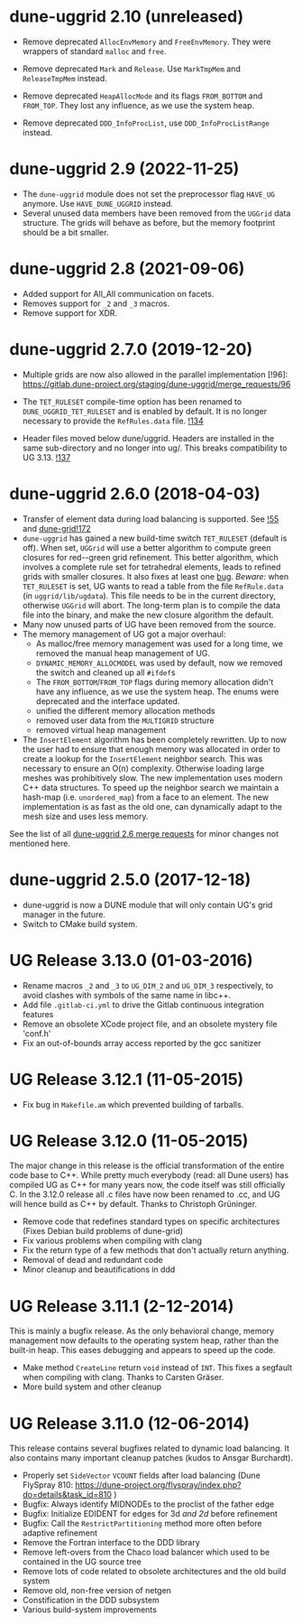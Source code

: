 <!--
SPDX-FileCopyrightText: Copyright © DUNE Project contributors, see file LICENSE.md in module root
SPDX-License-Identifier: LGPL-2.1-or-later
-->

# dune-uggrid 2.10 (unreleased)

* Remove deprecated `AllocEnvMemory` and `FreeEnvMemory`. They were
  wrappers of standard `malloc` and `free`.

* Remove deprecated `Mark` and `Release`. Use `MarkTmpMem` and
  `ReleaseTmpMem` instead.

* Remove deprecated `HeapAllocMode` and its flags `FROM_BOTTOM` and `FROM_TOP`.
  They lost any influence, as we use the system heap.

* Remove deprecated `DDD_InfoProcList`, use `DDD_InfoProcListRange` instead.

# dune-uggrid 2.9 (2022-11-25)

* The `dune-uggrid` module does not set the preprocessor flag `HAVE_UG` anymore.
  Use `HAVE_DUNE_UGGRID` instead.
* Several unused data members have been removed from the `UGGrid` data structure.
  The grids will behave as before, but the memory footprint should be a bit smaller.

# dune-uggrid 2.8 (2021-09-06)

* Added support for All_All communication on facets.
* Removes support for `_2` and `_3` macros.
* Remove support for XDR.

# dune-uggrid 2.7.0 (2019-12-20)

* Multiple grids are now also allowed in the parallel implementation
  [!96]: https://gitlab.dune-project.org/staging/dune-uggrid/merge_requests/96

*   The `TET_RULESET` compile-time option has been renamed to
    `DUNE_UGGRID_TET_RULESET` and is enabled by default.
    It is no longer necessary to provide the `RefRules.data` file.
    [!134](https://gitlab.dune-project.org/staging/dune-uggrid/merge_requests/134)

* Header files moved below dune/uggrid. Headers are installed in the same
  sub-directory and no longer into ug/. This breaks compatibility to UG 3.13.
  [!137](https://gitlab.dune-project.org/staging/dune-uggrid/merge_requests/137)

# dune-uggrid 2.6.0 (2018-04-03)

* Transfer of element data during load balancing is supported.
  See [!55][] and [dune-grid!172][]
* `dune-uggrid` has gained a new build-time switch `TET_RULESET` (default is off).
  When set, `UGGrid` will use a better algorithm to compute green closures for red--green
  grid refinement.  This better algorithm, which involves a complete rule set
  for tetrahedral elements, leads to refined grids with smaller closures.
  It also fixes at least one [bug](https://gitlab.dune-project.org/core/dune-grid/issues/27).
  *Beware:* when `TET_RULESET` is set, UG wants to read a table from the file `RefRule.data`
  (in `uggrid/lib/ugdata`).  This file needs to be in the current directory, otherwise `UGGrid`
  will abort. The long-term plan is to compile the data file into the binary, and make
  the new closure algorithm the default.
* Many now unused parts of UG have been removed from the source.
* The memory management of UG got a major overhaul:
  - As malloc/free memory management was used for a long time, we removed
    the manual heap management of UG.
  - `DYNAMIC_MEMORY_ALLOCMODEL` was used by default, now we removed the
    switch and cleaned up all `#ifdef`s
  - The `FROM_BOTTOM`/`FROM_TOP` flags during memory allocation didn't have
    any influence, as we use the system heap. The enums were deprecated
    and the interface updated.
  - unified the different memory allocation methods
  - removed user data from the `MULTIGRID` structure
  - removed virtual heap management
* The `InsertElement` algorithm has been completely rewritten. Up to now the user
  had to ensure that enough memory was allocated in order to create a
  lookup for the `InsertElement` neighbor search. This was necessary to
  ensure an O(n) complexity. Otherwise loading large meshes was
  prohibitively slow. The new implementation uses modern C++ data
  structures. To speed up the neighbor search we maintain a hash-map
  (i.e. `unordered_map`) from a face to an element. The new
  implementation is as fast as the old one, can dynamically adapt to
  the mesh size and uses less memory.

See the list of all [dune-uggrid 2.6 merge requests][] for minor
changes not mentioned here.

  [!55]: https://gitlab.dune-project.org/staging/dune-uggrid/merge_requests/55
  [dune-grid!172]: https://gitlab.dune-project.org/core/dune-grid/merge_requests/172
  [dune-uggrid 2.6 merge requests]: https://gitlab.dune-project.org/staging/dune-uggrid/merge_requests?milestone_title=Dune+2.6.0&scope=all&state=all

# dune-uggrid 2.5.0 (2017-12-18)

* dune-uggrid is now a DUNE module that will only contain UG's grid
  manager in the future.
* Switch to CMake build system.


# UG Release 3.13.0 (01-03-2016)

* Rename macros `_2` and `_3` to `UG_DIM_2` and `UG_DIM_3` respectively,
  to avoid clashes with symbols of the same name in libc++.
* Add file `.gitlab-ci.yml` to drive the Gitlab continuous integration features
* Remove an obsolete XCode project file, and an obsolete mystery file 'conf.h'
* Fix an out-of-bounds array access reported by the gcc sanitizer



# UG Release 3.12.1 (11-05-2015)

* Fix bug in `Makefile.am` which prevented building of tarballs.



# UG Release 3.12.0 (11-05-2015)

The major change in this release is the official transformation of the
entire code base to C++.  While pretty much everybody (read: all Dune users)
has compiled UG as C++ for many years now, the code itself was still
officially C.  In the 3.12.0 release all .c files have now been renamed
to .cc, and UG will hence build as C++ by default.
Thanks to Christoph Grüninger.

* Remove code that redefines standard types on specific architectures
  (Fixes Debian build problems of dune-grid)
* Fix various problems when compiling with clang
* Fix the return type of a few methods that don't actually return anything.
* Removal of dead and redundant code
* Minor cleanup and beautifications in ddd



# UG Release 3.11.1 (2-12-2014)

This is mainly a bugfix release.  As the only behavioral change, memory
management now defaults to the operating system heap, rather than the
built-in heap.  This eases debugging and appears to speed up the code.

* Make method `CreateLine` return `void` instead of `INT`.
  This fixes a segfault when compiling with clang.
  Thanks to Carsten Gräser.
* More build system and other cleanup



# UG Release 3.11.0 (12-06-2014)

This release contains several bugfixes related to dynamic load balancing.
It also contains many important cleanup patches (kudos to Ansgar Burchardt).

* Properly set `SideVector` `VCOUNT` fields after load balancing
  (Dune FlySpray 810: https://dune-project.org/flyspray/index.php?do=details&task_id=810 )
* Bugfix: Always identify MIDNODEs to the proclist of the father edge
* Bugfix: Initialize EDIDENT for edges for 3d _and 2d_ before refinement
* Bugfix: Call the `RestrictPartitioning` method more often before adaptive refinement
* Remove the Fortran interface to the DDD library
* Remove left-overs from the Chaco load balancer which used to be contained
  in the UG source tree
* Remove lots of code related to obsolete architectures and the old build system
* Remove old, non-free version of netgen
* Constification in the DDD subsystem
* Various build-system improvements
